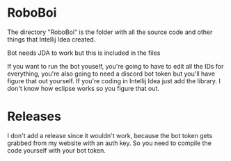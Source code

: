 # RoboBoi
The directory "RoboBoi" is the folder with all the source code and other things that Intellij Idea created.

Bot needs JDA to work but this is included in the files

If you want to run the bot youself, you're going to have to edit all the IDs for everything, you're also going to need a discord bot token but you'll have figure that out yourself. If you're coding in Intellij Idea just add the library. I don't know how eclipse works so you figure that out.

# Releases
I don't add a release since it wouldn't work, because the bot token gets grabbed from my website with an auth key. So you need to compile the code yourself with your bot token.
